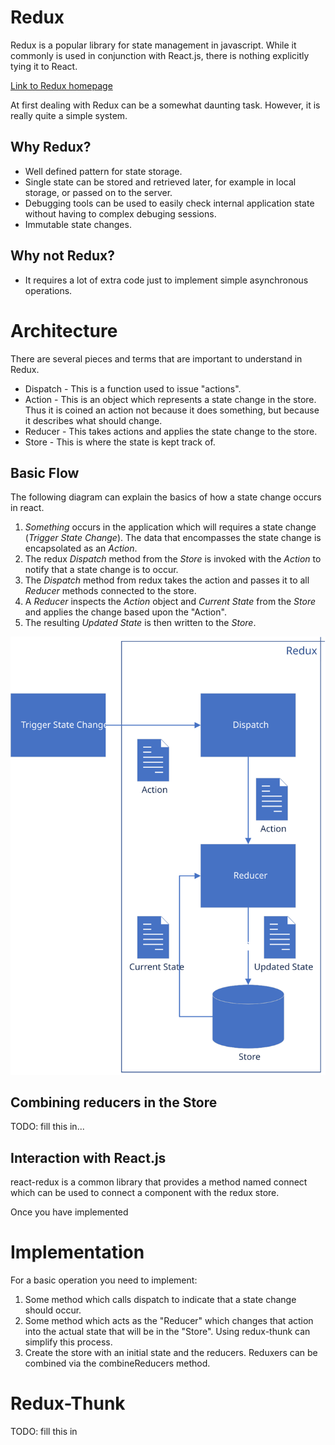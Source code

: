 # Redux

Redux is a popular library for state management in javascript.  While it commonly is used in conjunction with React.js, there is nothing explicitly tying it to React.

[Link to Redux homepage](https://redux.js.org/)

At first dealing with Redux can be a somewhat daunting task.  However, it is really quite a simple system.

## Why Redux?
* Well defined pattern for state storage.
* Single state can be stored and retrieved later, for example in local storage, or passed on to the server.
* Debugging tools can be used to easily check internal application state without having to complex debuging sessions.
* Immutable state changes.


## Why not Redux?
* It requires a lot of extra code just to implement simple asynchronous operations.

# Architecture

There are several pieces and terms that are important to understand in Redux.

* Dispatch - This is a function used to issue "actions".
* Action - This is an object which represents a state change in the store.  Thus it is coined an action not because it does something, but because it describes what should change.
* Reducer - This takes actions and applies the state change to the store.
* Store - This is where the state is kept track of.

## Basic Flow

The following diagram can explain the basics of how a state change occurs in react.
1. _Something_ occurs in the application which will requires a state change (_Trigger State Change_).  The data that encompasses the state change is encapsolated as an _Action_.
2. The redux _Dispatch_ method from the _Store_ is invoked with the _Action_ to notify that a state change is to occur.
3. The _Dispatch_ method from redux takes the action and passes it to all _Reducer_ methods connected to the store. 
4. A _Reducer_ inspects the _Action_ object and _Current State_ from the _Store_ and applies the change based upon the "Action".
5. The resulting _Updated State_ is then written to the _Store_.


![Redux Overview](redux.svg "Redux Overview")



## Combining reducers in the Store

TODO: fill this in...

## Interaction with React.js

react-redux is a common library that provides a method named connect which can be used to connect a component with the redux store.  

Once you have implemented 



# Implementation

For a basic operation you need to implement:
1. Some method which calls dispatch to indicate that a state change should occur.
2. Some method which acts as the "Reducer" which changes that action into the actual state that will be in the "Store".  Using redux-thunk can simplify this process.
3. Create the store with an initial state and the reducers. Reduxers can be combined via the combineReducers method.


# Redux-Thunk

TODO: fill this in